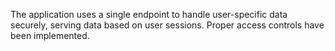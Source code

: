 The application uses a single endpoint to handle user-specific data securely, serving data based on user sessions. Proper access controls have been implemented.
